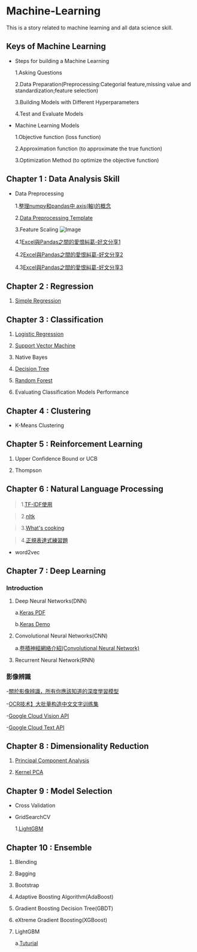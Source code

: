 # Machine-Learning

This is a story related to machine learning and all data science skill.

## Keys of Machine Learning

- Steps for building a Machine Learning
  
  1.Asking Questions
  
  2.Data Preparation(Preprocessing:Categorial feature,missing value and standardization;feature selection)
  
  3.Building Models with Different Hyperparameters
  
  4.Test and Evaluate Models
  
- Machine Learning Models

  1.Objective function (loss function)
  
  2.Approximation function (to approximate the true function)
  
  3.Optimization Method (to optimize the objective function)

## Chapter 1 : Data Analysis Skill

- Data Preprocessing
  
  1.[整理numpy和pandas中 axis(軸)的概念](http://changtw-blog.logdown.com/posts/895468-python-numpy-axis-concept-organize-notes)
  
  2.[Data Preprocessing Template](https://github.com/erik1110/Machine-Learning/blob/master/Data%20Preprocessing%20Template.ipynb)
  
  3.Feature Scaling ![Image](https://github.com/erik1110/Machine-Learning/blob/master/Feature%20Scaling.png)
  
  4.1[Excel與Pandas之間的愛恨糾葛-好文分享1](http://bluewhale.cc/2017-04-06/use-python-for-data-analysis-like-excel-1.html)
  
  4.2[Excel與Pandas之間的愛恨糾葛-好文分享2](https://kknews.cc/zh-tw/tech/y8jmrva.html)
  
  4.3[Excel與Pandas之間的愛恨糾葛-好文分享3](http://bluewhale.cc/2017-04-21/use-python-for-data-analysis-like-excel-3.html)


## Chapter 2 : Regression

1. [Simple Regression](https://github.com/erik1110/Machine-Learning/blob/master/Regression/Simple%20Regression.ipynb)


## Chapter 3 : Classification

1. [Logistic Regression](https://github.com/erik1110/Data-Science/blob/master/Logistic_Regression/logistic_regression.ipynb)

2. [Support Vector Machine](https://github.com/erik1110/Data-Science/blob/master/SVM/SVM.ipynb)

3. Native Bayes

4. [Decision Tree](https://github.com/erik1110/Data-Science/blob/master/Decision%20Tree/decision_tree.ipynb)

5. [Random Forest](https://github.com/erik1110/Data-Science/blob/master/Random%20Forest/Random%20Forest.ipynb) 

6. Evaluating Classification Models Performance


## Chapter 4 : Clustering

- K-Means Clustering


## Chapter 5 : Reinforcement Learning

1. Upper Confidence Bound or UCB

2. Thompson


## Chapter 6 : Natural Language Processing

> 1.[TF-IDF使用](https://github.com/erik1110/Machine-Learning/blob/master/Natural%20Language%20Processing/TF%E2%80%93IDF%20Demo.ipynb)

> 2.[nltk](https://github.com/erik1110/Machine-Learning/blob/master/Natural%20Language%20Processing/%E8%A9%9E%E6%80%A7%E9%82%84%E5%8E%9F%E5%B7%A5%E5%85%B7.ipynb)

> 3.[What's cooking](https://github.com/erik1110/Machine-Learning/blob/master/Natural%20Language%20Processing/What's%20cooking-nltk.ipynb)

> 4.[正規表達式練習題](https://regexone.com/)

- word2vec 


## Chapter 7 : Deep Learning

### Introduction

1. Deep Neural Networks(DNN)

   a.[Keras PDF](https://github.com/erik1110/Machine-Learning/blob/master/Deep%20Learning/Keras/Keras%20%E5%85%A5%E9%96%80.pdf)

   b.[Keras Demo](https://github.com/erik1110/Machine-Learning/blob/master/Deep%20Learning/Keras/Keras%20v2.ipynb)


2. Convolutional Neural Networks(CNN)

   a.[卷積神經網絡介紹(Convolutional Neural Network)](https://medium.com/@yehjames/%E8%B3%87%E6%96%99%E5%88%86%E6%9E%90-%E6%A9%9F%E5%99%A8%E5%AD%B8%E7%BF%92-%E7%AC%AC5-1%E8%AC%9B-%E5%8D%B7%E7%A9%8D%E7%A5%9E%E7%B6%93%E7%B6%B2%E7%B5%A1%E4%BB%8B%E7%B4%B9-convolutional-neural-network-4f8249d65d4f)
   
3. Recurrent Neural Network(RNN)

### 影像辨識

-[關於影像辨識，所有你應該知道的深度學習模型](https://medium.com/@syshen/%E7%89%A9%E9%AB%94%E5%81%B5%E6%B8%AC-object-detection-740096ec4540)

-[OCR技术】大批量构造中文文字训练集](https://blog.csdn.net/meyh0x5vDTk48P2/article/details/79848753)

-[Google Cloud Vision API](https://github.com/enakai00/jupyter_gcp/blob/master/Vision%20API%20Quick%20Tour.ipynb)

-[Google Cloud Text API](https://blog.gtwang.org/programming/automation-of-google-ocr-using-python-tutorial/)

## Chapter 8 : Dimensionality Reduction

1. [Principal Component Analysis](https://github.com/erik1110/Machine-Learning/blob/master/Dimensionality%20Reduction/PCA.ipynb)

2. [Kernel PCA](https://github.com/erik1110/Machine-Learning/blob/master/Dimensionality%20Reduction/Kernel%20PCA.ipynb)


## Chapter 9 : Model Selection 

- Cross Validation

- GridSearchCV
  
  1.[LightGBM](https://github.com/erik1110/Machine-Learning/blob/master/Model_Selection/GridSearchCV/LightGBM%20with%20GridSearchCV.ipynb)
## Chapter 10 : Ensemble

1. Blending

2. Bagging 

3. Bootstrap

4. Adaptive Boosting Algorithm(AdaBoost)

5. Gradient Boosting Decision Tree(GBDT)

6. eXtreme Gradient Boosting(XGBoost)

7. LightGBM

    a.[Tuturial](https://zhuanlan.zhihu.com/p/25308051)
 
 
